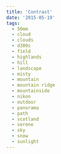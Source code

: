 ```yaml
---
title: 'Contrast'
date: '2015-05-19'
tags:
  - 50mm
  - cloud
  - clouds
  - d300s
  - field
  - highlands
  - hill
  - landscape
  - misty
  - mountain
  - mountain ridge
  - mountainside
  - nikon
  - outdoor
  - panorama
  - path
  - scotland
  - serene
  - sky
  - snow
  - sunlight
---
```

